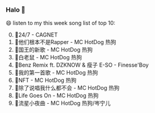 

### Halo 👋

😄 listen to my this week song list of top 10:

0. 🌈24/7 - CAGNET
1. 🌈他们根本不是Rapper - MC HotDog 热狗
2. 🌈国王的新歌 - MC HotDog 热狗
3. 🌈白老鼠 - MC HotDog 热狗
4. 🌈Benz Remix ft. DZKNOW & 瘦子 E-SO - Finesse'Boy
5. 🌈我的第一首歌 - MC HotDog 热狗
6. 🌈NFT - MC HotDog 热狗
7. 🌈除了说唱我什么都不会 - MC HotDog 热狗
8. 🌈Life Goes On - MC HotDog 热狗
9. 🌈流星小夜曲 - MC HotDog 热狗/岑宁儿

